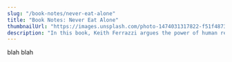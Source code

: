 ```yaml
---
slug: "/book-notes/never-eat-alone"
title: "Book Notes: Never Eat Alone"
thumbnailUrl: "https://images.unsplash.com/photo-1474031317822-f51f48735ddd?ixid=MXwxMjA3fDB8MHxwaG90by1wYWdlfHx8fGVufDB8fHw%3D&ixlib=rb-1.2.1&auto=format&fit=crop&w=1950&q=80"
description: "In this book, Keith Ferrazzi argues the power of human relationships and how to be succsessful."
---
```


blah blah
